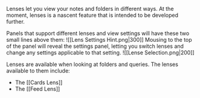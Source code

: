 Lenses let you view your notes and folders in different ways. At the moment, lenses is a nascent feature that is intended to be developed further.

Panels that support different lenses and view settings will have these two small lines above them:
![[Lens Settings Hint.png|300]]
Mousing to the top of the panel will reveal the settings panel, letting you switch lenses and change any settings applicable to that setting.
![[Lense Selection.png|200]]

Lenses are available when looking at folders and queries. The lenses available to them include:
* The [[Cards Lens]]
* The [[Feed Lens]]